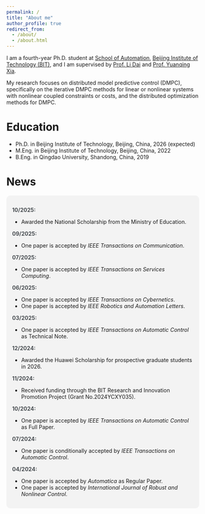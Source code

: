 ```yaml
---
permalink: /
title: "About me"
author_profile: true
redirect_from: 
  - /about/
  - /about.html
---
```


I am a fourth-year Ph.D. student at <a href="https://ac.bit.edu.cn/" target="_blank">School of Automation</a>, <a href="https://english.bit.edu.cn/" target="_blank">Beijing Institute of Technology (BIT)</a>, and I am supervised by <a href="https://scholar.google.com.hk/citations?user=WDrzqT8AAAAJ&hl=zh-CN" target="_blank">Prof. Li Dai</a> and <a href="https://scholar.google.com.hk/citations?user=HtedN3oAAAAJ&hl=zh-CN&oi=ao" target="_blank">Prof. Yuanqing Xia</a>.

My research focuses on distributed model predictive control (DMPC), specifically on the iterative DMPC methods for linear or nonlinear systems with nonlinear coupled constraints or costs, and the distributed optimization methods for DMPC.

Education
======
* Ph.D. in Beijing Institute of Technology, Beijing, China, 2026 (expected)
* M.Eng. in Beijing Institute of Technology, Beijing, China, 2022
* B.Eng. in Qingdao University, Shandong, China, 2019

News
======
<div style="background-color: #f3f3f3; padding: 15px; border-radius: 10px;">

  <p>
    <strong style="color: #494e52;">10/2025:</strong>
    <ul>
    <li>Awarded the National Scholarship from the Ministry of Education.</li>
    </ul>
  </p>
  <p>
    <strong style="color: #494e52;">09/2025:</strong>
    <ul>
    <li>One paper is accepted by <em>IEEE Transactions on Communication</em>.</li>
    </ul>
  </p>
  <p>
    <strong style="color: #494e52;">07/2025:</strong>
    <ul>
    <li>One paper is accepted by <em>IEEE Transactions on Services Computing</em>.</li>
    </ul>
  </p>
  <p>
    <strong style="color: #494e52;">06/2025:</strong>
    <ul>
    <li>One paper is accepted by <em>IEEE Transactions on Cybernetics</em>.</li>
    <li>One paper is accepted by <em>IEEE Robotics and Automation Letters</em>.</li>
    </ul>
  </p>
  <p>
    <strong style="color: #494e52;">03/2025:</strong>
    <ul>
    <li>One paper is accepted by <em>IEEE Transactions on Automatic Control</em> as Technical Note.</li>
    </ul>
  </p>
  <p>
    <strong style="color: #494e52;">12/2024:</strong>
    <ul>
    <li>Awarded the Huawei Scholarship for prospective graduate students in 2026.</li>
    </ul>
  </p>
  <p>
    <strong style="color: #494e52;">11/2024:</strong>
    <ul>
    <li>Received funding through the BIT Research and Innovation Promotion Project (Grant No.2024YCXY035).</li>
    </ul>
  </p>
  <p>
    <strong style="color: #494e52;">10/2024:</strong>
    <ul>
    <li>One paper is accepted by <em>IEEE Transactions on Automatic Control</em> as Full Paper.</li>
    </ul>
  </p>
  <p>
    <strong style="color: #494e52;">07/2024:</strong>
    <ul>
    <li>One paper is conditionally accepted by <em>IEEE Transactions on Automatic Control</em>.</li>
    </ul>
  </p>
  <p>
    <strong style="color: #494e52;">04/2024:</strong>
    <ul>
    <li>One paper is accepted by <em>Automatica</em> as Regular Paper.</li>
    <li>One paper is accepted by <em>International Journal of Robust and Nonlinear Control</em>.</li>
    </ul>
  </p>
</div>


